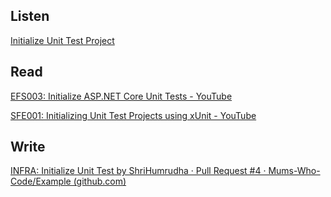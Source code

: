 ## Listen
[Initialize Unit Test Project](https://youtu.be/a5s6QThK7l4)

## Read
[EFS003: Initialize ASP.NET Core Unit Tests - YouTube](https://www.youtube.com/watch?v=jWIPkpl6Yr0&list=PLan3SCnsISTQNkgtVMqJu896TghXjGYzt&index=4)

[SFE001: Initializing Unit Test Projects using xUnit - YouTube](https://www.youtube.com/watch?v=9i4dTI_5bM0&list=PLan3SCnsISTQ63o4HFkIw0YcEcOlwqt53&index=2)

## Write
[INFRA: Initialize Unit Test by ShriHumrudha · Pull Request #4 · Mums-Who-Code/Example (github.com)](https://github.com/Mums-Who-Code/Example/pull/4)
